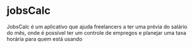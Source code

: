 # jobsCalc
 JobsCalc é um aplicativo que ajuda freelancers a ter uma prévia do salário do mês, onde é possível ter um controle de empregos e planejar uma taxa horária para quem está usando
